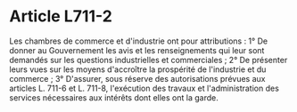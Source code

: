 # Article L711-2

Les chambres de commerce et d'industrie ont pour attributions :   1° De donner au Gouvernement les avis et les renseignements qui leur sont demandés sur les questions industrielles et commerciales ;   2° De présenter leurs vues sur les moyens d'accroître la prospérité de l'industrie et du commerce ;   3° D'assurer, sous réserve des autorisations prévues aux articles L. 711-6 et L. 711-8, l'exécution des travaux et l'administration des services nécessaires aux intérêts dont elles ont la garde.